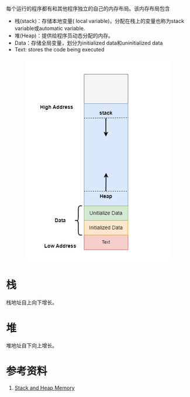 每个运行的程序都有和其他程序独立的自己的内存布局。该内存布局包含

- 栈(stack)：存储本地变量( local variable)，分配在栈上的变量也称为stack variable或automatic variable.
- 堆(Heap)：提供给程序员动态分配的内存。
- Data：存储全局变量，划分为initialized data和uninitialized data
- Text: stores the code being executed

<center>
    <img src="./img/CPP-MemoryLayout.png">
</center>

# 栈

栈地址自上向下增长。



# 堆

堆地址自下向上增长。

# 参考资料

1. [Stack and Heap Memory](https://courses.engr.illinois.edu/cs225/fa2022/resources/stack-heap/)

